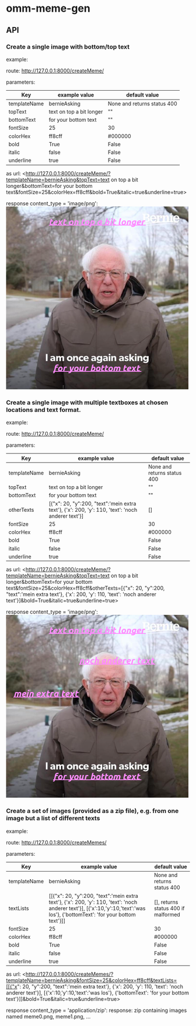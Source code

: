 # omm-meme-gen


## API

### Create a single image with bottom/top text

example:

route: http://127.0.0.1:8000/createMeme/

parameters:

| Key | example value | default value |
|---|---|---|
| templateName | bernieAsking | None and returns status 400 |
| topText | text on top a bit longer | "" |
| bottomText | for your bottom text | "" |
| fontSize | 25 | 30 |
| colorHex | ff8cff | #000000 |
| bold | True | False |
| italic | false | False |
| underline | true | False |

as url: <http://127.0.0.1:8000/createMeme/?templateName=bernieAsking&topText=text on top a bit longer&bottomText=for your bottom text&fontSize=25&colorHex=ff8cff&bold=True&italic=true&underline=true>

response content_type = 'image/png':   
![alt text](memeExamples/singleImageTopBottomText.png "single image top and bottom text")


### Create a single image with multiple textboxes at chosen locations and text format.

example:

route: http://127.0.0.1:8000/createMeme/

parameters:

| Key | example value | default value |
|---|---|---|
| templateName | bernieAsking | None and returns status 400 |
| topText | text on top a bit longer | "" |
| bottomText | for your bottom text | "" |
| otherTexts | [{"x": 20, "y":200, "text":'mein extra text'}, {'x': 200, 'y': 110, 'text': 'noch anderer text'}] | [] |
| fontSize | 25 | 30 |
| colorHex | ff8cff | #000000 |
| bold | True | False |
| italic | false | False |
| underline | true | False |

as url: <http://127.0.0.1:8000/createMeme/?templateName=bernieAsking&topText=text on top a bit longer&bottomText=for your bottom text&fontSize=25&colorHex=ff8cff&otherTexts=[{"x": 20, "y":200, "text":'mein extra text'}, {'x': 200, 'y': 110, 'text': 'noch anderer text'}]&bold=True&italic=true&underline=true>

response content_type = 'image/png':   
![alt text](memeExamples/singleImageMultipleTexts.png "single image multiple texts")


### Create a set of images (provided as a zip file), e.g. from one image but a list of different texts

example:

route: http://127.0.0.1:8000/createMemes/

parameters:

| Key | example value | default value |
|---|---|---|
| templateName | bernieAsking | None and returns status 400 |
| textLists | [[{"x": 20, "y":200, "text":'mein extra text'}, {'x': 200, 'y': 110, 'text': 'noch anderer text'}], [{'x':10,'y':10,'text':'was los'}, {'bottomText': 'for your bottom text'}]] | [], returns status 400 if malformed |
| fontSize | 25 | 30 |
| colorHex | ff8cff | #000000 |
| bold | True | False |
| italic | false | False |
| underline | true | False |

as url: <http://127.0.0.1:8000/createMemes/?templateName=bernieAsking&fontSize=25&colorHex=ff8cff&textLists=[[{"x": 20, "y":200, "text":'mein extra text'}, {'x': 200, 'y': 110, 'text': 'noch anderer text'}], [{'x':10,'y':10,'text':'was los'}, {'bottomText': 'for your bottom text'}]]&bold=True&italic=true&underline=true>

response content_type = 'application/zip':
response: zip containing images named meme0.png, meme1.png, ...

